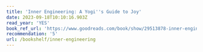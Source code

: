 ```yaml
---
title: 'Inner Engineering: A Yogi''s Guide to Joy'
date: 2023-09-18T10:10:16.903Z
read_year: 'YES'
book_ref_url: 'https://www.goodreads.com/book/show/29513878-inner-engineering'
recommendation: '5'
url: /bookshelf/inner-engineering
---
```


